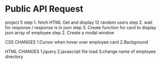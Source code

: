 # Public API Request
 project 5
step 1. fetch HTML Get and display 12 random users
step 2. wait for response / response is in json
step 3. Create function for card to display json array of employee
step 2. Create a modal window

CSS CHANGES 
1.Cursor when hover over employee card
2.Background 

HTML CHANGES
1.jquery 
2.javascript file load
3.change name of employee directory
